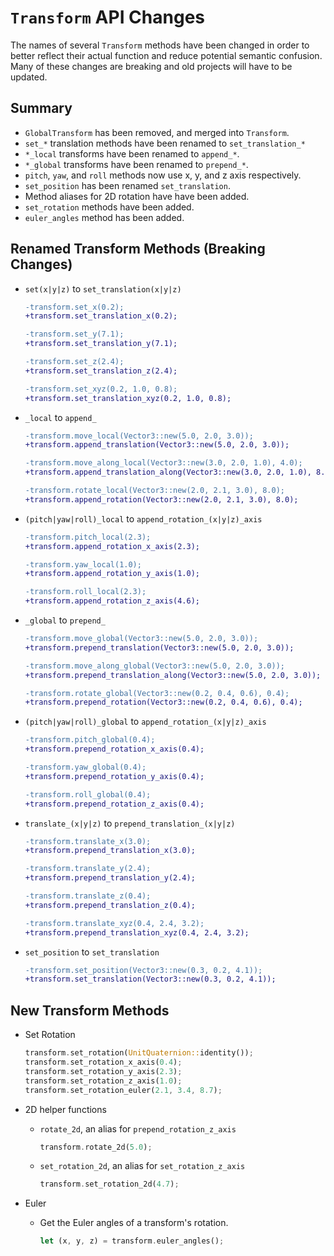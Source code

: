 # `Transform` API Changes

The names of several `Transform` methods have been changed in order to better reflect their actual function and reduce potential semantic confusion. Many of these changes are breaking and old projects will have to be updated.

## Summary

- `GlobalTransform` has been removed, and merged into `Transform`.
- `set_*` translation methods have been renamed to `set_translation_*`
- `*_local` transforms have been renamed to `append_*`.
- `*_global` transforms have been renamed to `prepend_*`.
- `pitch`, `yaw`, and `roll` methods now use x, y, and z axis respectively.
- `set_position` has been renamed `set_translation`.
- Method aliases for 2D rotation have have been added.
- `set_rotation` methods have been added.
- `euler_angles` method has been added.

## Renamed Transform Methods (Breaking Changes)

- `set(x|y|z)` to `set_translation(x|y|z)`

  ```patch
  -transform.set_x(0.2);
  +transform.set_translation_x(0.2);

  -transform.set_y(7.1);
  +transform.set_translation_y(7.1);

  -transform.set_z(2.4);
  +transform.set_translation_z(2.4);

  -transform.set_xyz(0.2, 1.0, 0.8);
  +transform.set_translation_xyz(0.2, 1.0, 0.8);
  ```

- `_local` to `append_`

  ```patch
  -transform.move_local(Vector3::new(5.0, 2.0, 3.0));
  +transform.append_translation(Vector3::new(5.0, 2.0, 3.0));

  -transform.move_along_local(Vector3::new(3.0, 2.0, 1.0), 4.0);
  +transform.append_translation_along(Vector3::new(3.0, 2.0, 1.0), 8.0);

  -transform.rotate_local(Vector3::new(2.0, 2.1, 3.0), 8.0);
  +transform.append_rotation(Vector3::new(2.0, 2.1, 3.0), 8.0);
  ```

- `(pitch|yaw|roll)_local` to `append_rotation_(x|y|z)_axis`

  ```patch
  -transform.pitch_local(2.3);
  +transform.append_rotation_x_axis(2.3);

  -transform.yaw_local(1.0);
  +transform.append_rotation_y_axis(1.0);

  -transform.roll_local(2.3);
  +transform.append_rotation_z_axis(4.6);
  ```

- `_global` to `prepend_`

  ```patch
  -transform.move_global(Vector3::new(5.0, 2.0, 3.0));
  +transform.prepend_translation(Vector3::new(5.0, 2.0, 3.0));

  -transform.move_along_global(Vector3::new(5.0, 2.0, 3.0));
  +transform.prepend_translation_along(Vector3::new(5.0, 2.0, 3.0));

  -transform.rotate_global(Vector3::new(0.2, 0.4, 0.6), 0.4);
  +transform.prepend_rotation(Vector3::new(0.2, 0.4, 0.6), 0.4);
  ```

- `(pitch|yaw|roll)_global` to `append_rotation_(x|y|z)_axis`

  ```patch
  -transform.pitch_global(0.4);
  +transform.prepend_rotation_x_axis(0.4);

  -transform.yaw_global(0.4);
  +transform.prepend_rotation_y_axis(0.4);

  -transform.roll_global(0.4);
  +transform.prepend_rotation_z_axis(0.4);
  ```

- `translate_(x|y|z)` to `prepend_translation_(x|y|z)`

  ```patch
  -transform.translate_x(3.0);
  +transform.prepend_translation_x(3.0);

  -transform.translate_y(2.4);
  +transform.prepend_translation_y(2.4);

  -transform.translate_z(0.4);
  +transform.prepend_translation_z(0.4);

  -transform.translate_xyz(0.4, 2.4, 3.2);
  +transform.prepend_translation_xyz(0.4, 2.4, 3.2);
  ```

- `set_position` to `set_translation`

  ```patch
  -transform.set_position(Vector3::new(0.3, 0.2, 4.1));
  +transform.set_translation(Vector3::new(0.3, 0.2, 4.1));
  ```

## New Transform Methods

- Set Rotation

  ```rust
  transform.set_rotation(UnitQuaternion::identity());
  transform.set_rotation_x_axis(0.4);
  transform.set_rotation_y_axis(2.3);
  transform.set_rotation_z_axis(1.0);
  transform.set_rotation_euler(2.1, 3.4, 8.7);
  ```

- 2D helper functions

  - `rotate_2d`, an alias for `prepend_rotation_z_axis`

    ```rust
    transform.rotate_2d(5.0);
    ```

  - `set_rotation_2d`, an alias for `set_rotation_z_axis`

    ```rust
    transform.set_rotation_2d(4.7);
    ```

- Euler

  - Get the Euler angles of a transform's rotation.

    ```rust
    let (x, y, z) = transform.euler_angles();
    ```
